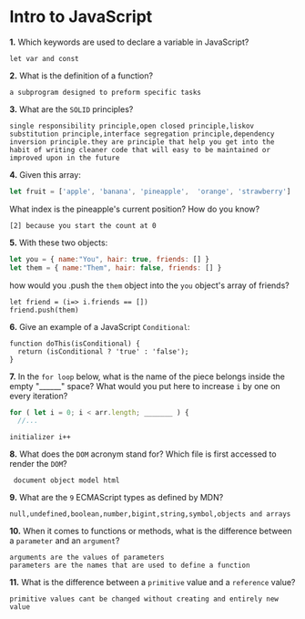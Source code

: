 # Intro to JavaScript

**1.** Which keywords are used to declare a variable in JavaScript?
<!-- enter you answer in the space below -->
```
let var and const
```
**2.** What is the definition of a function?
<!-- enter you answer in the space below -->
```
a subprogram designed to preform specific tasks
```
**3.** What are the `SOLID` principles?
<!-- enter you answer in the space below -->
```
single responsibility principle,open closed principle,liskov substitution principle,interface segregation principle,dependency inversion principle.they are principle that help you get into the habit of writing cleaner code that will easy to be maintained or improved upon in the future
```
**4.** Given this array: 
```js
let fruit = ['apple', 'banana', 'pineapple',  'orange', 'strawberry']
``` 
What index is the pineapple's current position? How do you know?
<!-- enter you answer in the space below -->
```
[2] because you start the count at 0
```
**5.** With these two objects: 
```js
let you = { name:"You", hair: true, friends: [] }
let them = { name:"Them", hair: false, friends: [] }
```
how would you .push the `them` object into the `you` object's array of friends?
<!-- enter you answer in the space below -->
```
let friend = (i=> i.friends == [])
friend.push(them)
```

**6.** Give an example of a JavaScript `Conditional`:
<!-- enter you answer in the space below -->
```
function doThis(isConditional) {
  return (isConditional ? 'true' : 'false');
}
```
**7.** In the `for loop` below, what is the name of the piece belongs inside the empty "______" space? What would you put here to increase `i` by one on every iteration?
```js
for ( let i = 0; i < arr.length; _______ ) {
  //...
```
<!-- enter you answer in the space below -->
```
initializer i++
```
**8.** What does the `DOM` acronym stand for? Which file is first accessed to render the `DOM`?
<!-- enter you answer in the space below -->
```
 document object model html
```

**9.** What are the `9` ECMAScript types as defined by MDN?
<!-- enter you answer in the space below -->
```
null,undefined,boolean,number,bigint,string,symbol,objects and arrays
```
**10.** When it comes to functions or methods, what is the difference between a `parameter` and an `argument`?
<!-- enter you answer in the space below -->
```
arguments are the values of parameters
parameters are the names that are used to define a function
```
**11.** What is the difference between a `primitive` value and a `reference` value?
<!-- enter you answer in the space below -->
```
primitive values cant be changed without creating and entirely new value
```